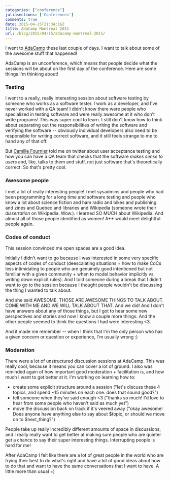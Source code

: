 ```yaml
---
categories: ["conference"]
juliasections: ['Conferences']
comments: true
date: 2015-04-15T21:34:16Z
title: AdaCamp Montreal 2015
url: /blog/2015/04/15/adacamp-montreal-2015/
---
```


I went to [AdaCamp](https://adacamp.org/) these last couple of days. I
want to talk about some of the awesome stuff that happened!

AdaCamp is an unconference, which means that people decide what the
sessions will be about on the first day of the conference. Here are some
things I'm thinking about!

### Testing

I went to a really, really interesting session about software testing by
someone who works as a software tester. I work as a developer, and I've
never worked with a QA team! I didn't know there were people who
specialized in testing software and were really awesome at it who don't
write programs! This was super cool to learn. I still don't know how to
think about separating out the responsibilities of writing the software
and verifying the software -- obviously individual developers also need
to be responsible for writing correct software, and it still feels
strange to me to hand any of that off.

But [Camille Fournier](https://twitter.com/skamille) told me on twitter
about user acceptance testing and how you can have a QA team that checks
that the software *makes sense to users* and, like, talks to them and
stuff, not just software that's theoretically correct. So that's pretty
cool.

### Awesome people

I met a lot of really interesting people! I met sysadmins and people who
had been programming for a long time and software testing and people who
know a lot about science fiction and ham radio and bikes and publishing
and zines and Quebec and libraries and Wikipedia (someone wrote their
*dissertation* on Wikipedia. Wow.). I learned SO MUCH about Wikipedia.
And almost all of those people identified as women! A++ would meet
delightful people again.

### Codes of conduct

This session convinced me open spaces are a good idea.

Initially I didn't want to go because I was interested in some very
specific aspects of codes of conduct (deescalating situations + how to
make CoCs less intimidating to people who are genuinely good intentioned
but not familiar with a given community + when to model behavior
implicitly vs writing down explicit rules). And I told someone during a
break that I didn't want to go to the session because I thought people
wouldn't be discussing the thing I wanted to talk about.

And she said AWESOME. THOSE ARE AWESOME THINGS TO TALK ABOUT. COME WITH
ME AND WE WILL TALK ABOUT THAT. And we did! And I don't have answers
about any of those things, but I got to hear some new perspectives and
stories and now I know a couple more things. And the other people seemed
to think the questions I had were interesting &lt;3.

And it made me remember -- when I think that I'm the only person who has
a given concern or question or experience, I'm usually wrong :)

### Moderation

There were a lot of unstructured discussion sessions at AdaCamp. This
was really cool, because it means you can cover a lot of ground. I also
was reminded again of how important good moderation + facilitation is,
and how much I want to get better at it. I'm working on learning how to:

- create some explicit structure around a session ("let's discuss these
  4 topics, and spend ~15 minutes on each one. does that sound good?")
- tell someone when they've said enough <3 ("thanks so much! I'd love to
  hear from some people who haven't said as much yet")
- move the discussion back on track if it's veered away ("okay awesome!
  Does anyone have anything else to say about $topic, or should we move
  on to $next_thing?")

People take up really incredibly different amounts of space in
discussions, and I really really want to get better at making sure
people who are quieter get a chance to say their super interesting
things. Interrupting people is hard for me!

After AdaCamp I felt like there are a lot of great people in the world
who are trying their best to do what's right and have a lot of good
ideas about how to do that and want to have the same conversations that
I want to have. A little more than usual =)
